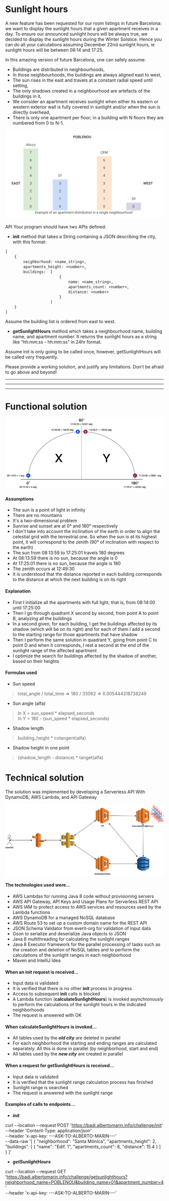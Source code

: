 # Sunlight hours

A new feature has been requested for our room listings in future Barcelona: we want to display
the sunlight hours that a given apartment receives in a day. To ensure our announced sunlight
hours will be always true, we decided to display the sunlight hours during the Winter Solstice.
Hence you can do all your calculations assuming December 22nd sunlight hours, ie sunlight
hours will be between 08:14 and 17:25.

In this amazing version of future Barcelona, one can safely assume:

* Buildings are distributed in neighbourhoods,
* In those neighbourhoods, the buildings are always aligned east to west,
* The sun rises in the east and travels at a constant radial speed until setting,
* The only shadows created in a neighbourhood are artefacts of the buildings in it,
* We consider an apartment receives sunlight when either its eastern or western exterior
wall is fully covered in sunlight and/or when the sun is directly overhead,
* There is only one apartment per floor; in a building with N floors they are numbered from
0 to N-1.

![alt text](https://github.com/amar1n/SunlightHours/raw/master/city.png "City")


API
Your program should have two APIs defined:
* **init** method that takes a String containing a JSON describing the city, with this format:

````
[
    {
        neighborhood: <name_string>,
        apartments_height: <number>,
        buildings:  [
                        {
                            name: <name_string>,
                            apartments_count: <number>,
                            distance: <number>
                        }
                    ]
    }
]
````

Assume the building list is ordered from east to west.

* **getSunlightHours** method which takes a neighbourhood name, building name, and
apartment number. It returns the sunlight hours as a string like “hh:mm:ss - hh:mm:ss” in
24hr format.

Assume init is only going to be called once, however, getSunlightHours will be called very
frequently.

Please provide a working solution, and justify any limitations. Don’t be afraid to go above and
beyond!

---
---
---

# Functional solution

![alt text](https://github.com/amar1n/SunlightHours/raw/master/Axis.png "Solution")

#### Assumptions
* The sun is a point of light in infinity
* There are no mountains
* It's a two-dimensional problem
* Sunrise and sunset are at 0° and 180° respectively
* I don't take into account the inclination of the earth in order to align the celestial grid with the terrestrial one. So when the sun is at its highest point, it will correspond to the zenith (90° of inclination with respect to the earth)
* The sun from 08:13:59 to 17:25:01 travels 180 degrees
* At 08:13:59 there is no sun, because the angle is 0
* At 17:25:01 there is no sun, because the angle is 180
* The zenith occurs at 12:49:30
* It is understood that the distance reported in each building corresponds to the distance at which the next building is on its right

#### Explanation
* First I initialize all the apartments with full light, that is, from 08:14:00 until 17:25:00
* Then I go through quadrant X second by second, from point A to point B, analyzing all the buildings
* In a second given, for each building, I get the buildings affected by its shadow (which will be on its right) and for each of them I add a second to the starting range for those apartments that have shadow
* Then I perform the same solution in quadrant Y, going from point C to point D and when it corresponds, I rest a second at the end of the sunlight range of the affected apartment
* I optimize the search for buildings affected by the shadow of another, based on their heights

#### Formulas used
* Sun speed
> total_angle / total_time => 180 / 33062 => 0.005444316738249
* Sun angle (alfa)
> In X = sun_speed * elapsed_seconds  
> In Y = 180 - (sun_speed * elapsed_seconds)
* Shadow length
> building_height * cotangent(alfa)
* Shadow height in one point
> (shadow_length - distance) * tanget(alfa)

# Technical solution
The solution was implemented by developing a Serverless API With DynamoDB, AWS Lambda, and API Gateway  

![alt text](https://github.com/amar1n/SunlightHours/raw/master/SunlightHours.png "Solution")

#### The technologies used were...
* AWS Lambdas for running Java 8 code without provisioning servers
* AWS API Gateway, API Keys and Usage Plans for Serverless REST API
* AWS IAM to protect access to AWS services and resources used by the Lambda functions
* AWS DynamoDB for a managed NoSQL database
* AWS Route 53 to set up a custom domain name for the REST API
* JSON Schema Validator from everit-org for validation of input data
* Gson to serialize and deserialize Java objects to JSON
* Java 8 multithreading for calculating the sunlight ranges
* Java 8 Executor framework for the parallel processing of tasks such as the creation and deletion of NoSQL tables and 
to perform the calculations of the sunlight ranges in each neighborhood
* Maven and IntelliJ Idea

#### When an **init** request is received...
* Input data is validated
* It is verified that there is no other **init** process in progress
* Access to subsequent **init** calls is blocked
* A Lambda function (**calculateSunlightHours**) is invoked asynchronously to perform the calculations of the sunlight hours in the indicated 
neighborhoods
* The request is answered with OK

#### When **calculateSunlightHours** is invoked...
* All tables used by the **_old city_** are deleted in parallel
* For each neighborhood the starting and ending ranges are calculated separately. All this is done in parallel (by neighborhood, start and end)
* All tables used by the **_new city_** are created in parallel

#### When a request for **getSunlightHours** is received...
* Input data is validated
* It is verified that the sunlight range calculation process has finished
* Sunlight range is searched
* The request is answered with the sunlight range

#### Examples of calls to endpoints...

* **_init_**

curl --location --request POST 'https://badi.albertomarin.info/challenge/init' \
--header 'Content-Type: application/json' \
--header 'x-api-key: ---ASK-TO-ALBERTO-MARIN---' \
--data-raw '[
  {
    "neighborhood": "Santa Mónica",
    "apartments_height": 2,
    "buildings": [
      {
        "name": "Edif. 1",
        "apartments_count": 8,
        "distance": 15.4
      }
    ]
  }
]'

* **_getSunlightHours_**

curl --location --request GET 'https://badi.albertomarin.info/challenge/getsunlighthours?neighborhood_name=POBLENOU&building_name=01&apartment_number=4' \
--header 'x-api-key: ---ASK-TO-ALBERTO-MARIN---'